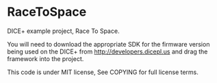 RaceToSpace
===========

DICE+ example project, Race To Space.

You will need to download the appropriate SDK for the firmware version being used on the DICE+ from http://developers.dicepl.us and drag the framework into the project.

This code is under MIT license, See COPYING for full license terms.
